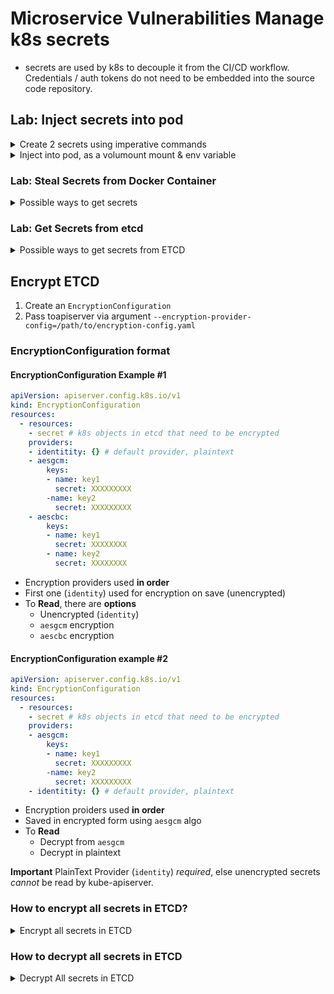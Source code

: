 # Microservice Vulnerabilities Manage k8s secrets

* secrets are used by k8s to decouple it from the CI/CD workflow. Credentials / auth tokens do not need to be embedded into the source code repository.

## Lab: Inject secrets into pod

<details>
<summary>Create 2 secrets using imperative commands</summary>

```
kubectl create secret generic mount-secret --from-literal=my-name=tom

kubectl create secret generic env-secret --from-literal=env_type=production
```

</details>

<details>
<summary>Inject into pod, as a volumount mount & env variable</summary>

```yaml
apiVersion: v1
kind: Pod
metadata:
  creationTimestamp: null
  labels:
    run: secrets-pod
  name: secrets-pod
spec:
  volumes:
  - name: secret-vol
    secret:
      secretName: mount-secret
  containers:
  - image: nginx
    name: secrets-pod
    env:
      - name: env_type
        valueFrom:
          secretKeyRef:
            name: env-secret
            key: env_type
    volumeMounts:
    - name: secret-vol
      mountPath: /etc/secrets
    resources: {}
  dnsPolicy: ClusterFirst
  restartPolicy: Always
status: {}
```

</details>

### Lab: Steal Secrets from Docker Container
<details>
<summary>Possible ways to get secrets</summary>

```
# secrets stored in environment variables
1. docker inspect <container>

# secrets mounted as volumes
# copy out files and view
docker cp container:/path/to/mounted/secret /localpath
```
</details>

### Lab: Get Secrets from etcd
<details>
<summary>Possible ways to get secrets from ETCD</summary>  

```
# get the crets kube-apiserver uses to talk to etcd
1. grep etcd /etc/kubernetes/manifests/kube-apiserver.yaml

# test connection to etcd
ETCDCTL_API=3 etcdctl --cert --key --cacert endpoint health

# get secret 
#
# Format /registry/secrets/<namespace>/<secret-name>
#
ETCDCTL_API=3 etcdctl --cert --key --cacert get /registry/secrets/default/secret2
```
</details>

## Encrypt ETCD

1. Create an `EncryptionConfiguration`
1. Pass toapiserver via argument `--encryption-provider-config=/path/to/encryption-config.yaml`

### EncryptionConfiguration format


#### EncryptionConfiguration Example #1
```yaml
apiVersion: apiserver.config.k8s.io/v1
kind: EncryptionConfiguration
resources: 
  - resources:
    - secret # k8s objects in etcd that need to be encrypted
    providers:
    - identitity: {} # default provider, plaintext
    - aesgcm:
        keys:
        - name: key1
          secret: XXXXXXXXX
        -name: key2
          secret: XXXXXXXXX
    - aescbc:
        keys:
        - name: key1
          secret: XXXXXXXX
        - name: key2
          secret: XXXXXXXX

```
* Encryption providers used **in order**
* First one (`identity`) used for encryption on save (unencrypted)
* To **Read**, there are **options**
  * Unencrypted (`identity`)
  * `aesgcm` encryption
  * `aescbc` encryption

#### EncryptionConfiguration example #2
```yaml
apiVersion: apiserver.config.k8s.io/v1
kind: EncryptionConfiguration
resources: 
  - resources:
    - secret # k8s objects in etcd that need to be encrypted
    providers:
    - aesgcm:
        keys:
        - name: key1
          secret: XXXXXXXXX
        -name: key2
          secret: XXXXXXXXX
    - identitity: {} # default provider, plaintext
```
* Encryption proiders used **in order**
* Saved in encrypted form using `aesgcm` algo
* To **Read**
  * Decrypt from `aesgcm`
  * Decrypt in plaintext  

**Important** PlainText Provider (`identity`) *required*, else unencrypted secrets *cannot* be read by kube-apiserver.

### How to encrypt all secrets in ETCD?
<details>
<summary>Encrypt all secrets in ETCD</summary>

```
kubectl get secrets --all-namespaces -o json | kubectl replace -f -
```

</details>

### How to decrypt all secrets in ETCD
<details>
<summary>Decrypt All secrets in ETCD</summary>


```yaml
# 1. create a new EncryptionCOnfiguration

apiVersion: apiserver.config.k8s.io/v1
kind: EncryptionConfiguration
resources:
  - resources:
    - secrets
    providers:
    - identity: {}
    - aescbc:
        keys:
          - name: key1
            secret: <XXXX Base64 encoded secret>
```

```
# 2. re-read / store secrets as plaintext
kubectl get secrets --all--namespaces -o json | kubectl replace -f -
```

</details>